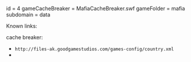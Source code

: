 id = 4
gameCacheBreaker = MafiaCacheBreaker.swf
gameFolder = mafia
subdomain = data

Known links:

cache breaker:
- `http://files-ak.goodgamestudios.com/games-config/country.xml`
- 